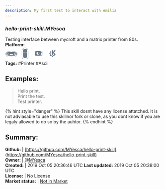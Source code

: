 ```yaml
---
description: My first test to interact with emilia
---
```


### _hello-print-skill.MYesca_  
Testing interface between mycroft and a matrix printer from 80s.  
**Platform:**  
 ![Mark I](../.gitbook/assets/mark-1-icon.png)  ![Mark II](../.gitbook/assets/mark-2-icon.png)  ![Picroft](../.gitbook/assets/picroft-icon.png)  ![plasmoid](../.gitbook/assets/kde.png)   
**Tags:** \#Printer \#Ascii   
## Examples:  
> Hello print.  
> Print the test.  
> Test printer.  
  
{% hint style="danger" %}
This skill dosnt have any license attatched. It is not adviasable to use this skillnor fork or clone, as you dont know if you are legaly allowed to do so by the auhtor.
{% endhint %}
  
## Summary:  
**Github:** | [https://github.com/MYesca/hello-print-skill](https://github.com/MYesca/hello-print-skill)  
**Owner:** | [@MYesca](https://github.com/MYesca)  
**Created:** | 2019 Oct 05 20:36:46 UTC  **Last updated:** 2019 Oct 05 20:38:00 UTC  
**License:** | No License  
**Market status:** | [Not in Market](https://market.mycroft.ai/skill/)  
